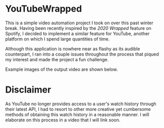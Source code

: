 # YouTubeWrapped

This is a simple video automation project I took on over this past winter break. Having been recently inspired by the *2020 Wrapped* feature on Spotify, I decided to implement a similar feature for YouTube, another platform on which I spend large quantities of time.

Although this application is nowhere near as flashy as its audible counterpart, I ran into a couple issues throughout the process that piqued my interest and made the project a fun challenge.

Example images of the output video are shown below.

# Disclaimer

As YouTube no longer provides access to a user's watch history through their latest API, I had to resort to other more creative yet cumbersome methods of obtaining this watch history in a reasonable manner. I will elaborate on this process in a video that I will link soon.
